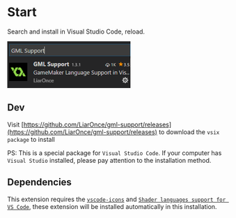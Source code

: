 # Start

Search and install in Visual Studio Code, reload.

![](assets/sc1.png)

## Dev

Visit [https://github.com/LiarOnce/gml-support/releases](https://github.com/LiarOnce/gml-support/releases) to download the `vsix package` to install

PS: This is a special package for `Visual Studio Code`. If your computer has `Visual Studio` installed, please pay attention to the installation method.

## Dependencies

This extension requires the [`vscode-icons`](https://github.com/vscode-icons/vscode-icons) and [`Shader languages support for VS Code`](https://github.com/stef-levesque/vscode-shader), these extension will be installed automatically in this installation.